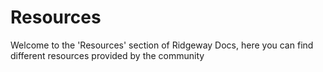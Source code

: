 # Resources

Welcome to the 'Resources' section of Ridgeway Docs, here you can find different resources provided by the community
